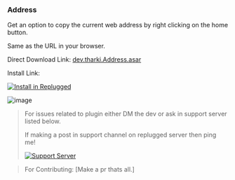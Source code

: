 ### Address

Get an option to copy the current web address by right clicking on the home button.

Same as the URL in your browser.

Direct Download Link: [dev.tharki.Address.asar](https://github.com/TharkiDev/Address/releases/latest/download/dev.tharki.Address.asar)

Install Link:


[![Install in Replugged](https://img.shields.io/badge/-Install%20in%20Replugged-blue?style=for-the-badge&logo=none)](https://replugged.dev/install?identifier=dev.tharki.Address)

![image](https://TharkiDev.github.io/files-random-host/bdpluginsassets/address.png)

> For issues related to plugin either DM the dev or ask in support server listed below.
>
>If making a post in support channel on replugged server then ping me!
>
> [![Support Server](https://discordapp.com/api/guilds/919649417005506600/widget.png?style=banner3)](https://discord.gg/SgKSKyh9gY)

> For Contributing: [Make a pr thats all.]

